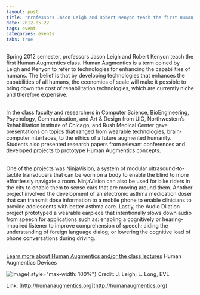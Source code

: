 ```yaml
---
layout: post
title: 'Professors Jason Leigh and Robert Kenyon teach the first Human Augmentics class'
date: 2012-05-22
tags: event
categories: events
tabs: true
---
```


Spring 2012 semester, professors Jason Leigh and Robert Kenyon teach the first Human Augmentics class. Human Augmentics is a term coined by Leigh and Kenyon to refer to technologies for enhancing the capabilities of humans. The belief is that by developing technologies that enhances the capabilities of all humans, the economies of scale will make it possible to bring down the cost of rehabilitation technologies, which are currently niche and therefore expensive.<br><br>

In the class faculty and researchers in Computer Science, BioEngineering, Psychology, Communication, and Art &amp; Design from UIC, Northwestern&rsquo;s Rehabilitation Institute of Chicago, and Rush Medical Center gave presentations on topics that ranged from wearable technologies, brain-computer interfaces, to the ethics of a future augmented humanity. Students also presented research papers from relevant conferences and developed projects to prototype Human Augmentics concepts.<br><br>

One of the projects was NinjaVision, a system of modular ultrasound-to-tactile transducers that can be worn on a body to enable the blind to more effortlessly navigate a room. NinjaVision can also be used for bike riders in the city to enable them to sense cars that are moving around them. Another project involved the development of an electronic asthma medication doser that can transmit dose information to a mobile phone to enable clinicians to provide adolescents with better asthma care. Lastly, the Audio Dilation project prototyped a wearable earpiece that intentionally slows down audio from speech for applications such as: enabling a cognitively or hearing-impaired listener to improve comprehension of speech; aiding the understanding of foreign language dialog; or lowering the cognitive load of phone conversations during driving.<br><br>

<a href="http://humanaugmentics.org">Learn more about Human Augmentics and/or the class lectures</a>
Human Augmentics Devices

![image](https://www.evl.uic.edu/output/originals/humanaugmentic_spring2012.jpg-srcw.jpg){:style="max-width: 100%"}
Credit: J. Leigh; L. Long, EVL


Link: [http://humanaugmentics.org](http://humanaugmentics.org)
